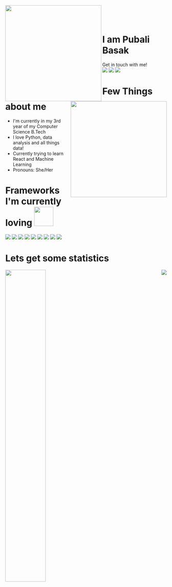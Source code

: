 <img src="https://media.giphy.com/media/yIomjPheQvvbiF9v7A/giphy.gif" width=300 align='left'>
<br><br><br>
<img src="https://media.giphy.com/media/paTz7UZbPfTZFRYnnB/giphy.gif" width=300 align="right">
<h1>I am Pubali Basak</h1>

Get in touch with me!<br>
<a href="https://linkedin.com/in/pubali-basak"><img src="https://img.shields.io/badge/pubali basak-0A66C2?&style=for-the-badge&logo=linkedin"></a>
<a href="https://mailto:pubalibasak16@gmail.com"><img src="https://img.shields.io/badge/pubalibasak16-ffffff?&style=for-the-badge&logo=gmail"></a>
<a href="https://www.codechef.com/users/pub_42"><img src="https://img.shields.io/badge/pub_42-5B4638?&style=for-the-badge&logo=codechef" ></a>
</div>

<h1>Few Things about me</h1>
<ul>
<li>I'm currently in my 3rd year of my Computer Science B.Tech</li>
<li>I love Python, data analysis and all things data!</li>
<li>Currently trying to learn React and Machine Learning</li>
<li>Pronouns: She/Her</li>
</ul>
<div>
<img src="https://img.shields.io/github/stars/int-code?style=social" alt="" align="right"/>
<img src="https://img.shields.io/github/followers/int-code?style=social" alt="" align="right"/>
<img src="https://komarev.com/ghpvc/?username=int-code&style=flat-square&color=blue" alt="" align="right"/>
</div>
<h1>Frameworks I'm currently loving <img src="https://media.giphy.com/media/3WuYqcEnVxoYVyrMVM/giphy.gif" height=60px/></h1>
<div>
<a href="https://pandas.pydata.org/"><img src="https://img.shields.io/badge/pandas-150458?style=for-the-badge&logo=pandas&logoColor=white" ></a>
<a href="https://scikit-learn.org/stable/"><img src="https://img.shields.io/badge/sklearn-F7931E?style=for-the-badge&logo=scikit-learn&logoColor=white" ></a>
<a href="https://numpy.org/"><img src="https://img.shields.io/badge/numpy-013243?style=for-the-badge&logo=numpy&logoColor=white" ></a>
<a href="https://www.nltk.org/"><img src="https://img.shields.io/badge/nltk-006272?style=for-the-badge&logo=python&logoColor=white" ></a>
<a href="https://www.pygame.org/"><img src="https://img.shields.io/badge/pygame-0ABF53?style=for-the-badge&logo=python&logoColor=white" ></a>
<a href="https://www.djangoproject.com/"><img src="https://img.shields.io/badge/django-092E20?style=for-the-badge&logo=django&logoColor=white" ></a>
<a href="https://matplotlib.org/"><img src="https://img.shields.io/badge/matplotlib-1A70B8?style=for-the-badge&logo=python&logoColor=white" ></a>
<a href="https://seaborn.pydata.org/"><img src="https://img.shields.io/badge/seaborn-8BC0D0?style=for-the-badge&logo=python&logoColor=white" ></a>
<a href="https://www.github.com"><img src="https://img.shields.io/badge/GitHub-100000?style=for-the-badge&logo=github&logoColor=white" ></a>
</div>

<h1>Lets get some statistics</h1>
<img src="http://github-readme-streak-stats.herokuapp.com?user=int-code&theme=dark&background=000000" align="left" width=50%>
<img src="https://github-readme-stats.vercel.app/api/top-langs/?username=int-code&layout=compact&theme=vision-friendly-dark" align="right">

